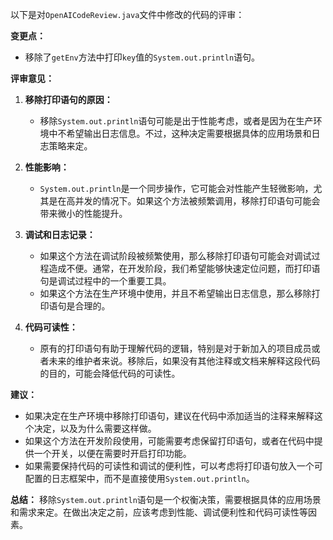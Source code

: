 以下是对`OpenAICodeReview.java`文件中修改的代码的评审：

**变更点：**
- 移除了`getEnv`方法中打印`key`值的`System.out.println`语句。

**评审意见：**

1. **移除打印语句的原因：**
   - 移除`System.out.println`语句可能是出于性能考虑，或者是因为在生产环境中不希望输出日志信息。不过，这种决定需要根据具体的应用场景和日志策略来定。

2. **性能影响：**
   - `System.out.println`是一个同步操作，它可能会对性能产生轻微影响，尤其是在高并发的情况下。如果这个方法被频繁调用，移除打印语句可能会带来微小的性能提升。

3. **调试和日志记录：**
   - 如果这个方法在调试阶段被频繁使用，那么移除打印语句可能会对调试过程造成不便。通常，在开发阶段，我们希望能够快速定位问题，而打印语句是调试过程中的一个重要工具。
   - 如果这个方法在生产环境中使用，并且不希望输出日志信息，那么移除打印语句是合理的。

4. **代码可读性：**
   - 原有的打印语句有助于理解代码的逻辑，特别是对于新加入的项目成员或者未来的维护者来说。移除后，如果没有其他注释或文档来解释这段代码的目的，可能会降低代码的可读性。

**建议：**
- 如果决定在生产环境中移除打印语句，建议在代码中添加适当的注释来解释这个决定，以及为什么需要这样做。
- 如果这个方法在开发阶段使用，可能需要考虑保留打印语句，或者在代码中提供一个开关，以便在需要时开启打印功能。
- 如果需要保持代码的可读性和调试的便利性，可以考虑将打印语句放入一个可配置的日志框架中，而不是直接使用`System.out.println`。

**总结：**
移除`System.out.println`语句是一个权衡决策，需要根据具体的应用场景和需求来定。在做出决定之前，应该考虑到性能、调试便利性和代码可读性等因素。